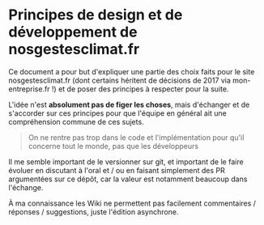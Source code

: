 # Principes de design et de développement de nosgestesclimat.fr

Ce document a pour but d'expliquer une partie des choix faits pour le site nosgestesclimat.fr (dont certains héritent de décisions de 2017 via mon-entreprise.fr !) et de poser des principes à respecter pour la suite.

L'idée n'est **absolument pas de figer les choses**, mais d'échanger et de s'accorder sur ces principes pour que l'équipe en général ait une compréhension commune de ces sujets. 

> On ne rentre pas trop dans le code et l'implémentation pour qu'il concerne tout le monde, pas que les développeurs

Il me semble important de le versionner sur git, et important de le faire évoluer en discutant à l'oral et / ou en faisant simplement des PR argumentées sur ce dépôt, car la valeur est notamment beaucoup dans l'échange.

À ma connaissance les Wiki ne permettent pas facilement commentaires / réponses / suggestions, juste l'édition asynchrone. 
